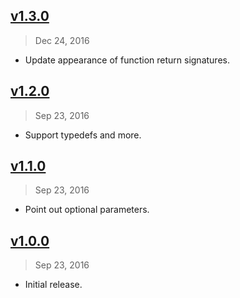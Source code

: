 ## [v1.3.0]
> Dec 24, 2016

- Update appearance of function return signatures.

[v1.3.0]: https://github.com/rstacruz/jsdoc-render-md/compare/v1.2.0...v1.3.0

## [v1.2.0]
> Sep 23, 2016

- Support typedefs and more.

[v1.2.0]: https://github.com/rstacruz/jsdoc-render-md/compare/v1.1.0...v1.2.0

## [v1.1.0]
> Sep 23, 2016

- Point out optional parameters.

[v1.1.0]: https://github.com/rstacruz/jsdoc-render-md/compare/v1.0.0...v1.1.0

## [v1.0.0]
> Sep 23, 2016

- Initial release.

[v1.0.0]: https://github.com/rstacruz/jsdoc-render-md/tree/v1.0.0

